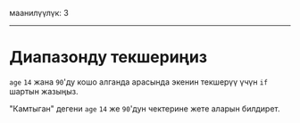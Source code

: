 маанилүүлүк: 3

---

# Диапазонду текшериңиз

`age` `14` жана `90`'ду кошо алганда арасында экенин текшерүү үчүн `if` шартын жазыңыз.

"Камтыган" дегени `age` `14` же `90`'дун чектерине жете аларын билдирет.
